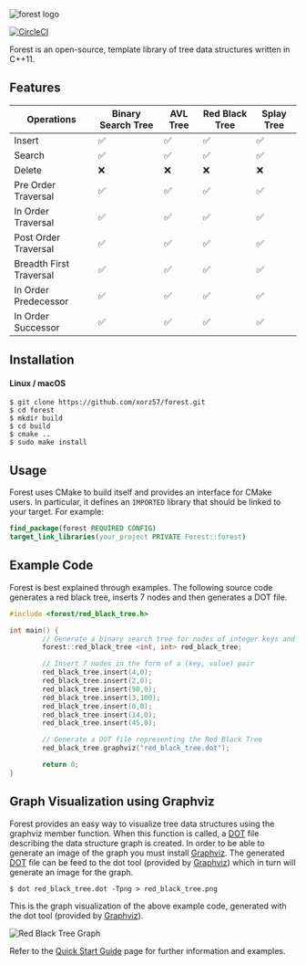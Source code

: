 ![forest logo](https://i.imgur.com/zl44kiK.jpg)

[![CircleCI](https://circleci.com/gh/xorz57/forest/tree/master.svg?style=svg)](https://circleci.com/gh/xorz57/forest/tree/master)

Forest is an open-source, template library of tree data structures written in C++11.

## Features

|Operations|Binary Search Tree|AVL Tree|Red Black Tree|Splay Tree|
|---|---|---|---|---|
|Insert|:white_check_mark:|:white_check_mark:|:white_check_mark:|:white_check_mark:|
|Search|:white_check_mark:|:white_check_mark:|:white_check_mark:|:white_check_mark:|
|Delete|:x:|:x:|:x:|:x:|
|Pre Order Traversal|:white_check_mark:|:white_check_mark:|:white_check_mark:|:white_check_mark:|
|In Order Traversal|:white_check_mark:|:white_check_mark:|:white_check_mark:|:white_check_mark:|
|Post Order Traversal|:white_check_mark:|:white_check_mark:|:white_check_mark:|:white_check_mark:|
|Breadth First Traversal|:white_check_mark:|:white_check_mark:|:white_check_mark:|:white_check_mark:|
|In Order Predecessor|:white_check_mark:|:white_check_mark:|:white_check_mark:|:white_check_mark:|
|In Order Successor|:white_check_mark:|:white_check_mark:|:white_check_mark:|:white_check_mark:|

## Installation

#### Linux / macOS

```console
$ git clone https://github.com/xorz57/forest.git
$ cd forest
$ mkdir build
$ cd build
$ cmake ..
$ sudo make install
```

## Usage

Forest uses CMake to build itself and provides an interface for CMake users. In particular, it defines an `IMPORTED` library that should be linked to your target. For example:

```cmake
find_package(forest REQUIRED CONFIG)
target_link_libraries(your_project PRIVATE Forest::forest)
```

## Example Code

Forest is best explained through examples. The following source code generates a red black tree, inserts 7 nodes and then generates a DOT file.

```cpp
#include <forest/red_black_tree.h>

int main() {
        // Generate a binary search tree for nodes of integer keys and values
        forest::red_black_tree <int, int> red_black_tree;

        // Insert 7 nodes in the form of a (key, value) pair
        red_black_tree.insert(4,0);
        red_black_tree.insert(2,0);
        red_black_tree.insert(90,0);
        red_black_tree.insert(3,100);
        red_black_tree.insert(0,0);
        red_black_tree.insert(14,0);
        red_black_tree.insert(45,0);

        // Generate a DOT file representing the Red Black Tree
        red_black_tree.graphviz("red_black_tree.dot");

        return 0;
}
```

## Graph Visualization using Graphviz

Forest provides an easy way to visualize tree data structures using the graphviz member function. When this function is called, a [DOT](https://en.wikipedia.org/wiki/DOT_(graph_description_language)) file describing the data structure graph is created. In order to be able to generate an image of the graph you must install [Graphviz](http://www.graphviz.org/). The generated [DOT](https://en.wikipedia.org/wiki/DOT_(graph_description_language)) file can be feed to the dot tool (provided by [Graphviz](http://www.graphviz.org/)) which in turn will generate an image for the graph.

```console
$ dot red_black_tree.dot -Tpng > red_black_tree.png
```

This is the graph visualization of the above example code, generated with the dot tool (provided by [Graphviz](http://www.graphviz.org/)).

![Red Black Tree Graph](https://i.imgur.com/FrRNJ29.png)

Refer to the [Quick Start Guide](https://github.com/xorz57/forest/wiki/Quick-Start-Guide) page for further information and examples.
